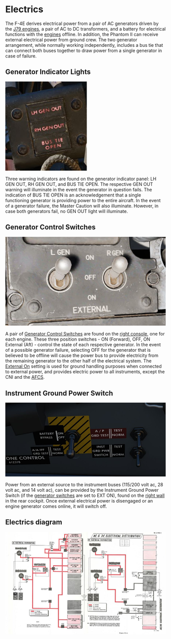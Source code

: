 # Electrics

The F-4E derives electrical power from a pair of AC generators driven by the [J79
engines](../engines_and_fuel_systems/engines.md), a pair of AC to DC transformers, and a
battery for electrical functions
with the [engines](../engines_and_fuel_systems/engines.md) offline. In addition, the Phantom
II can receive external
electrical power from ground crew. The two generator arrangement, while normally
working independently, includes a bus tie that can connect both buses together
to draw power from a single generator in case of failure.

## Generator Indicator Lights

![GenInd](../img/pilot_generator_lights.jpg)

Three warning indicators are found on the generator indicator panel: LH GEN OUT,
RH GEN OUT, and BUS TIE OPEN. The respective GEN OUT warning will illuminate in
the event the generator in question fails. The indication of BUS TIE OPEN is an
acknowledgement that a single functioning generator is providing power to the
entire aircraft. In the event of a generator failure, the Master Caution will
also illuminate. However, in case both generators fail, no GEN OUT light will illuminate.

## Generator Control Switches

![GenCtl](../img/GenCtl.jpg)

A pair
of [Generator Control Switches](../cockpit/pilot/right_console/front_section.md#generator-control-switches)
are found on the [right console](../cockpit/pilot/right_console/front_section.md), one for
each engine. These three position switches - ON (Forward), OFF, ON External (Aft) - control the
state
of each respective generator. In the event of a possible generator failure, selecting OFF for the
generator that is believed to be offline will cause the power bus to provide electricity from the
remaining generator to the other half of the electrical system.
The [External On](../cockpit/pilot/right_console/front_section.md#generator-control-switches)
setting is used for ground handling purposes when connected to external power, and provides electric
power to all instruments, except the CNI and
the [AFCS](../cockpit/pilot/left_console/center_section.md#afcs-control-panel).

## Instrument Ground Power Switch

![InstrumentGroundPowerSwitch](../img/wso_instrument_ground_power_switch.jpg)

Power from an external source to the instrument buses (115/200 volt ac, 28 volt
ac, and 14 volt ac), can be provided by the Instrument Ground Power Switch (if
the [generator switches](../cockpit/pilot/right_console/front_section.md#generator-control-switches)
are set to EXT ON), found on the [right wall](../cockpit/wso/right_console/wall.md) in the
rear cockpit. Once external electrical power is disengaged or an engine
generator comes online, it will switch off.

## Electrics diagram

![manual_electric_system_diagram](../img/manual_electric_system_diagram.jpg)
